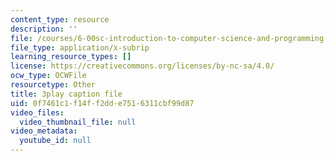 ```yaml
---
content_type: resource
description: ''
file: /courses/6-00sc-introduction-to-computer-science-and-programming-spring-2011/0f7461c1f14ff2dde7516311cbf99d87_FBKxrPEeCSU.srt
file_type: application/x-subrip
learning_resource_types: []
license: https://creativecommons.org/licenses/by-nc-sa/4.0/
ocw_type: OCWFile
resourcetype: Other
title: 3play caption file
uid: 0f7461c1-f14f-f2dd-e751-6311cbf99d87
video_files:
  video_thumbnail_file: null
video_metadata:
  youtube_id: null
---
```


